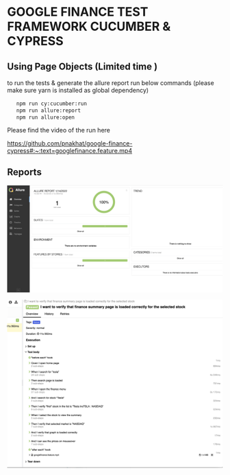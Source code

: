 # GOOGLE FINANCE TEST FRAMEWORK CUCUMBER & CYPRESS
## Using Page Objects (Limited time )
  
 to run the tests & generate the allure report run below commands
  (please make sure yarn is installed as global dependency)
  
```
   npm run cy:cucumber:run
   npm run allure:report 
   npm run allure:open

```  
Please find the video of the run here 


https://github.com/pnakhat/google-finance-cypress#:~:text=googlefinance.feature.mp4




## Reports


![Alt text](https://github.com/pnakhat/google-finance-cypress/blob/main/Screenshot%202022-01-14%20at%2010.51.17.png "Allure Report")

![Alt text](https://github.com/pnakhat/google-finance-cypress/blob/main/Screenshot%202022-01-14%20at%2010.51.33.png "Allure Report")




  
  
 

